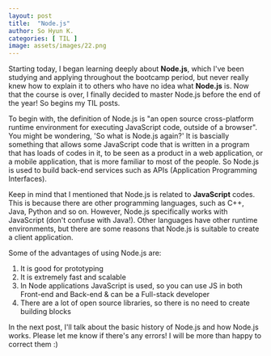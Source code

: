 ```yaml
---
layout: post
title:  "Node.js"
author: So Hyun K.
categories: [ TIL ]
image: assets/images/22.png
---
```


Starting today, I began learning deeply about **Node.js**, which I've been studying and applying throughout the bootcamp period, but never really knew how to explain it to others who have no idea what **Node.js** is.
Now that the course is over, I finally decided to master Node.js before the end of the year!
So begins my TIL posts.

To begin with, the definition of Node.js is "an open source cross-platform runtime environment for executing JavaScript code, outside of a browser". You might be wondering, 'So what is Node.js again?'
It is bascially something that allows some JavaScript code that is written in a program that has loads of codes in it, to be seen as a product in a web application, or a mobile application, that is more familiar to most of the people.
So Node.js is used to build back-end services such as APIs (Application Programming Interfaces).

Keep in mind that I mentioned that Node.js is related to **JavaScript** codes.
This is because there are other programming languages, such as C++, Java, Python and so on. However, Node.js specifically works with JavaScript (don't confuse with Java!). Other languages have other runtime environments, but there are some reasons that Node.js is suitable to create a client application.

Some of the advantages of using Node.js are:
<ol>
    <li>It is good for prototyping</li>
    <li>It is extremely fast and scalable</li>
    <li>In Node applications JavaScript is used, so you can use JS in both Front-end and Back-end & can be a Full-stack developer</li>
    <li>There are a lot of open source libraries, so there is no need to create building blocks</li>
</ol>

In the next post, I'll talk about the basic history of Node.js and how Node.js works.
Please let me know if there's any errors! I will be more than happy to correct them :)